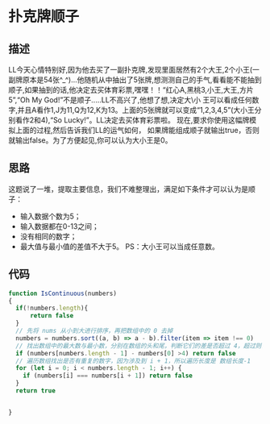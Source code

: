 # 扑克牌顺子


## 描述
LL今天心情特别好,因为他去买了一副扑克牌,发现里面居然有2个大王,2个小王(一副牌原本是54张^_^)...他随机从中抽出了5张牌,想测测自己的手气,看看能不能抽到顺子,如果抽到的话,他决定去买体育彩票,嘿嘿！！“红心A,黑桃3,小王,大王,方片5”,“Oh My God!”不是顺子.....LL不高兴了,他想了想,决定大\小 王可以看成任何数字,并且A看作1,J为11,Q为12,K为13。上面的5张牌就可以变成“1,2,3,4,5”(大小王分别看作2和4),“So Lucky!”。LL决定去买体育彩票啦。 现在,要求你使用这幅牌模拟上面的过程,然后告诉我们LL的运气如何， 如果牌能组成顺子就输出true，否则就输出false。为了方便起见,你可以认为大小王是0。

## 思路

这题说了一堆，提取主要信息，我们不难整理出，满足如下条件才可以认为是顺子：
* 输入数据个数为5；
* 输入数据都在0-13之间；
* 没有相同的数字；
* 最大值与最小值的差值不大于5。
PS：大小王可以当成任意数。

## 代码
```javascript
function IsContinuous(numbers)
{
  if(!numbers.length){
      return false
  }
  // 先将 nums 从小到大进行排序，再把数组中的 0 去掉
  numbers = numbers.sort((a, b) => a - b).filter(item => item !== 0)
  // 找出数组中的最大数与最小数，分别在数组的头和尾，判断它们的差是否超过 4，超过则说明不是连续的
  if (numbers[numbers.length - 1] - numbers[0] >4) return false 
  // 遍历数组找出是否有重复的数字，因为涉及到 i + 1，所以遍历长度是 数组长度-1
  for (let i = 0; i < numbers.length - 1; i++) {
    if (numbers[i] === numbers[i + 1]) return false
  }
  return true


}
```
